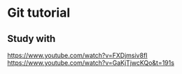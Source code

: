 # Git tutorial

## Study with

<https://www.youtube.com/watch?v=FXDjmsiv8fI>
<https://www.youtube.com/watch?v=GaKjTjwcKQo&t=191s>